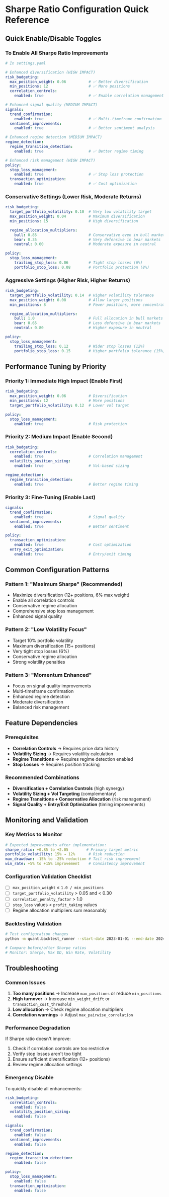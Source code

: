 # Sharpe Ratio Configuration Quick Reference

## Quick Enable/Disable Toggles

### To Enable All Sharpe Ratio Improvements
```yaml
# In settings.yaml

# Enhanced diversification (HIGH IMPACT)
risk_budgeting:
  max_position_weight: 0.06          # ✅ Better diversification
  min_positions: 12                  # ✅ More positions
  correlation_controls:
    enabled: true                    # ✅ Enable correlation management

# Enhanced signal quality (MEDIUM IMPACT)
signals:
  trend_confirmation:
    enabled: true                    # ✅ Multi-timeframe confirmation
  sentiment_improvements:
    enabled: true                    # ✅ Better sentiment analysis

# Enhanced regime detection (MEDIUM IMPACT)
regime_detection:
  regime_transition_detection:
    enabled: true                    # ✅ Better regime timing

# Enhanced risk management (HIGH IMPACT)
policy:
  stop_loss_management:
    enabled: true                    # ✅ Stop loss protection
  transaction_optimization:
    enabled: true                    # ✅ Cost optimization
```

### Conservative Settings (Lower Risk, Moderate Returns)
```yaml
risk_budgeting:
  target_portfolio_volatility: 0.10  # Very low volatility target
  max_position_weight: 0.04          # Maximum diversification
  min_positions: 15                  # High diversification

  regime_allocation_multipliers:
    bull: 0.85                       # Conservative even in bull markets
    bear: 0.35                       # Very defensive in bear markets
    neutral: 0.60                    # Moderate exposure in neutral

policy:
  stop_loss_management:
    trailing_stop_loss: 0.06         # Tight stop losses (6%)
    portfolio_stop_loss: 0.08        # Portfolio protection (8%)
```

### Aggressive Settings (Higher Risk, Higher Returns)
```yaml
risk_budgeting:
  target_portfolio_volatility: 0.14  # Higher volatility tolerance
  max_position_weight: 0.08          # Allow larger positions
  min_positions: 8                   # Fewer positions, more concentration

  regime_allocation_multipliers:
    bull: 1.0                        # Full allocation in bull markets
    bear: 0.65                       # Less defensive in bear markets
    neutral: 0.80                    # Higher exposure in neutral

policy:
  stop_loss_management:
    trailing_stop_loss: 0.12         # Wider stop losses (12%)
    portfolio_stop_loss: 0.15        # Higher portfolio tolerance (15%)
```

## Performance Tuning by Priority

### Priority 1: Immediate High Impact (Enable First)
```yaml
risk_budgeting:
  max_position_weight: 0.06          # Diversification
  min_positions: 12                  # More positions
  target_portfolio_volatility: 0.12  # Lower vol target

policy:
  stop_loss_management:
    enabled: true                    # Risk protection
```

### Priority 2: Medium Impact (Enable Second)
```yaml
risk_budgeting:
  correlation_controls:
    enabled: true                    # Correlation management
  volatility_position_sizing:
    enabled: true                    # Vol-based sizing

regime_detection:
  regime_transition_detection:
    enabled: true                    # Better regime timing
```

### Priority 3: Fine-Tuning (Enable Last)
```yaml
signals:
  trend_confirmation:
    enabled: true                    # Signal quality
  sentiment_improvements:
    enabled: true                    # Better sentiment

policy:
  transaction_optimization:
    enabled: true                    # Cost optimization
  entry_exit_optimization:
    enabled: true                    # Entry/exit timing
```

## Common Configuration Patterns

### Pattern 1: "Maximum Sharpe" (Recommended)
- Maximize diversification (12+ positions, 6% max weight)
- Enable all correlation controls
- Conservative regime allocation
- Comprehensive stop loss management
- Enhanced signal quality

### Pattern 2: "Low Volatility Focus"
- Target 10% portfolio volatility
- Maximum diversification (15+ positions)
- Very tight stop losses (6%)
- Conservative regime allocation
- Strong volatility penalties

### Pattern 3: "Momentum Enhanced"
- Focus on signal quality improvements
- Multi-timeframe confirmation
- Enhanced regime detection
- Moderate diversification
- Balanced risk management

## Feature Dependencies

### Prerequisites
- **Correlation Controls** → Requires price data history
- **Volatility Sizing** → Requires volatility calculation
- **Regime Transitions** → Requires regime detection enabled
- **Stop Losses** → Requires position tracking

### Recommended Combinations
- **Diversification + Correlation Controls** (high synergy)
- **Volatility Sizing + Vol Targeting** (complementary)
- **Regime Transitions + Conservative Allocation** (risk management)
- **Signal Quality + Entry/Exit Optimization** (timing improvements)

## Monitoring and Validation

### Key Metrics to Monitor
```yaml
# Expected improvements after implementation:
sharpe_ratio: +0.85 to +2.05        # Primary target metric
portfolio_volatility: 15% → 12%      # Risk reduction
max_drawdown: -15% to -25% reduction # Tail risk improvement
win_rate: +5% to +15% improvement    # Consistency improvement
```

### Configuration Validation Checklist
- [ ] `max_position_weight` ≤ `1.0 / min_positions`
- [ ] `target_portfolio_volatility` > 0.05 and < 0.30
- [ ] `correlation_penalty_factor` > 1.0
- [ ] `stop_loss` values < `profit_taking` values
- [ ] Regime allocation multipliers sum reasonably

### Backtesting Validation
```bash
# Test configuration changes
python -m quant.backtest_runner --start-date 2023-01-01 --end-date 2024-12-31

# Compare before/after Sharpe ratios
# Monitor: Sharpe, Max DD, Win Rate, Volatility
```

## Troubleshooting

### Common Issues
1. **Too many positions** → Increase `max_positions` or reduce `min_positions`
2. **High turnover** → Increase `min_weight_drift` or `transaction_cost_threshold`
3. **Low allocation** → Check regime allocation multipliers
4. **Correlation warnings** → Adjust `max_pairwise_correlation`

### Performance Degradation
If Sharpe ratio doesn't improve:
1. Check if correlation controls are too restrictive
2. Verify stop losses aren't too tight
3. Ensure sufficient diversification (12+ positions)
4. Review regime allocation settings

### Emergency Disable
To quickly disable all enhancements:
```yaml
risk_budgeting:
  correlation_controls:
    enabled: false
  volatility_position_sizing:
    enabled: false

signals:
  trend_confirmation:
    enabled: false
  sentiment_improvements:
    enabled: false

regime_detection:
  regime_transition_detection:
    enabled: false

policy:
  stop_loss_management:
    enabled: false
  transaction_optimization:
    enabled: false
```